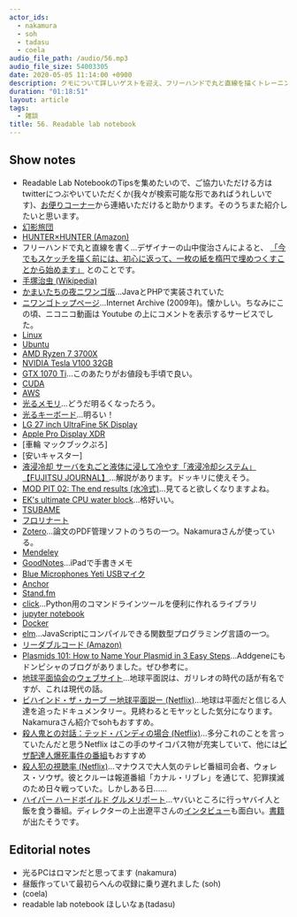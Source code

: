 ```yaml
---
actor_ids:
  - nakamura
  - soh
  - tadasu
  - coela
audio_file_path: /audio/56.mp3
audio_file_size: 54003305
date: 2020-05-05 11:14:00 +0900
description: クモについて詳しいゲストを迎え、フリーハンドで丸と直線を描くトレーニング、メールで進むかまいたちの夜、自作PC、論文管理の難しさ、趣味としてのポッドキャスト、コーディング環境とWet/Dryのデータ管理について話しました。
duration: "01:18:51"
layout: article
tags:
  - 雑談
title: 56. Readable lab notebook
---
```



## Show notes
- Readable Lab NotebookのTipsを集めたいので、ご協力いただける方はtwitterにつぶやいていただくか(我々が検索可能な形であればうれしいです)、[お便りコーナー](https://researchat.fm/form.html)から連絡いただけると助かります。そのうちまた紹介したいと思います。
- [幻影旅団](https://ja.wikipedia.org/wiki/%E5%B9%BB%E5%BD%B1%E6%97%85%E5%9B%A3)
- [HUNTER×HUNTER (Amazon)](https://www.amazon.co.jp/gp/product/B074BZ2354?tag=researchatf04-22)
- フリーハンドで丸と直線を書く...デザイナーの山中俊治さんによると、
  [「今でもスケッチを描く前には、初心に返って、一枚の紙を楕円で埋めつくすことから始めます」](http://lleedd.com/blog/2009/11/19/elipsoid/) とのことです。
- [手塚治虫 (Wikipedia)](https://ja.wikipedia.org/wiki/%E6%89%8B%E5%A1%9A%E6%B2%BB%E8%99%AB)
- [かまいたちの夜ニワンゴ版](https://ja.wikipedia.org/wiki/%E3%81%8B%E3%81%BE%E3%81%84%E3%81%9F%E3%81%A1%E3%81%AE%E5%A4%9C_%E3%83%8B%E3%83%AF%E3%83%B3%E3%82%B4%E7%89%88)...JavaとPHPで実装されていた
- [ニワンゴトップページ](https://web.archive.org/web/20091228003142/http://niwango.jp/)...Internet Archive (2009年)。懐かしい。ちなみにこの頃、ニコニコ動画は Youtube の上にコメントを表示するサービスでした。
- [Linux](https://www.linux.org/)
- [Ubuntu](https://ubuntu.com/)
- [AMD Ryzen 7 3700X](https://www.amazon.co.jp/dp/B07V7346JF/?tag=researchatf04-22)
- [NVIDIA Tesla V100 32GB](https://www.amazon.co.jp/dp/B07C5K688X?tag=researchatf04-22)
- [GTX 1070 Ti](https://www.amazon.co.jp/dp/B076Z92D1Y/?tag=researchatf04-22)...このあたりがお値段も手頃で良い。
- [CUDA](https://developer.nvidia.com/cuda-downloads)
- [AWS](https://aws.amazon.com/jp/)
- [光るメモリ](https://www.youtube.com/watch?v=GsDwfq5UnS0)...どうだ明るくなったろう。
- [光るキーボード](https://www.amazon.co.jp/dp/B07N8XXVYJ?tag=researchatf04-22)...明るい！
- [LG 27 inch UltraFine 5K Display](https://www.amazon.co.jp/dp/B07XNRFWVX?tag=researchatf04-22)
- [Apple Pro Display XDR](https://www.amazon.co.jp/dp/B082M59XZB?tag=researchatf04-22)
- [車輪 マックブックぷろ]
- [安いキャスター]
- [液浸冷却 サーバを丸ごと液体に浸して冷やす「液浸冷却システム」【FUJITSU JOURNAL】](https://www.youtube.com/watch?v=3E3hRk2-Yng)...解説があります。ドッキリに使えそう。
- [MOD PIT 02: The end results (水冷式)](https://youtu.be/uG45SBnR4Og?t=190)...見てると欲しくなりますよね。
- [EK's ultimate CPU water block](https://www.ekwb.com/)...格好いい。
- [TSUBAME](https://www.gsic.titech.ac.jp/tsubame)
- [フロリナート](https://www.3mcompany.jp/3M/ja_JP/company-jp/all-3m-products/?N=5002385+8711017+8736409+8745514+3294803017&rt=r3)
- [Zotero](https://www.zotero.org/)...論文のPDF管理ソフトのうちの一つ。Nakamuraさんが使っている。
- [Mendeley](https://www.mendeley.com/?interaction_required=true)
- [GoodNotes](https://www.goodnotes.com/)...iPadで手書きメモ
- [Blue Microphones Yeti USBマイク](https://www.amazon.co.jp/dp/B002VA464S?tag=researchatf04-22)
- [Anchor](https://anchor.fm/)
- [Stand.fm](https://stand.fm/)
- [click](https://click.palletsprojects.com/en/7.x/)...Python用のコマンドラインツールを便利に作れるライブラリ
- [jupyter notebook](https://jupyter.org/)
- [Docker](https://www.docker.com/)
- [elm](https://elm-lang.org/)...JavaScriptにコンパイルできる関数型プログラミング言語の一つ。
- [リーダブルコード (Amazon)](https://www.amazon.co.jp/dp/4873115655?tag=researchatf04-22)
- [Plasmids 101: How to Name Your Plasmid in 3 Easy Steps](https://blog.addgene.org/plasmids-101-how-to-name-your-plasmid-in-3-easy-steps)...Addgeneにもドンピシャのブログがありました。ぜひ参考に。
- [地球平面協会のウェブサイト](https://www.tfes.org/)...地球平面説は、ガリレオの時代の話が有名ですが、これは現代の話。
- [ビハインド・ザ・カーブ ー地球平面説ー (Netflix)](https://www.netflix.com/jp/title/81015076)...地球は平面だと信じる人達を追ったドキュメンタリー。見終わるとモヤッとした気分になります。Nakamuraさん紹介でsohもおすすめ。
- [殺人鬼との対話：テッド・バンディの場合 (Netflix)](https://www.netflix.com/jp/title/80226612)...多分これのことを言っていたんだと思うNetflix はこの手のサイコパス物が充実していて、他には[ピザ配達人爆死事件の番組](https://www.netflix.com/jp/title/80158319)もおすすめ
- [殺人犯の視聴率 (Netflix)](https://www.netflix.com/jp/title/80217946)...マナウスで大人気のテレビ番組司会者、ウォレス・ソウザ。彼とクルーは報道番組「カナル・リブレ」を通じて、犯罪撲滅のため日々戦っていた。しかしある日……
- [ハイパー ハードボイルド グルメリポート](https://www.tv-tokyo.co.jp/hyperhard/)...ヤバいところに行っヤバイ人と飯を食う番組。ディレクターの上出遼平さんの[インタビュー](https://www.wwdjapan.com/articles/1065879)も面白い。[書籍](https://www.amazon.co.jp/dp/B08616YJWF?tag=researchatf04-22)が出たそうです。

## Editorial notes
- 光るPCはロマンだと思ってます (nakamura)
- 昼飯作っていて最初らへんの収録に乗り遅れました (soh)
- (coela)
- readable lab notebook ほしいなぁ(tadasu)
